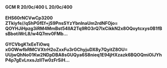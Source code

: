 #### GCM R 20/0c/400 L 20/0c/400
**EHS60rNCVwCp3200**<br/>**ZTkiyfe//qShPGfEf+jS9PnsSYzYbnInaUm2rdNFOjo=**<br/>**QOYHJiHpzg3iRM4MmBst54lIA2Tq9RO3rQ7IxCikkN2x8OQoytcxys0B1fBsBbotiWrL8/w4Q7mv0FMb...**<br/><br/>
**GYCVbgK1xEeTi0wq**<br/>**xGOWwfbRMCVXtrH2oZxxFu3rGChyjuDX8y7QyitZ8OU=**<br/>**UUjwQhNo01Kw2NDpDBA8sGUQya6S8nieq1E94jHXzazk6BQOQmiOlJYhP4p7gEvLnxsJzlITw0zFrSiH...**